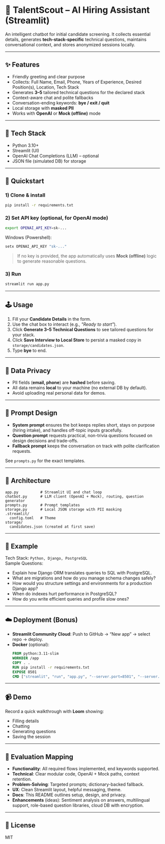 # 🤖 TalentScout – AI Hiring Assistant (Streamlit)

An intelligent chatbot for initial candidate screening. It collects essential details, generates **tech-stack-specific** technical questions, maintains conversational context, and stores anonymized sessions locally.

---

## ✨ Features
- Friendly greeting and clear purpose
- Collects: Full Name, Email, Phone, Years of Experience, Desired Position(s), Location, Tech Stack
- Generates **3–5** tailored technical questions for the declared stack
- Context-aware chat and polite fallbacks
- Conversation-ending keywords: **bye / exit / quit**
- Local storage with **masked PII**
- Works with **OpenAI** or **Mock (offline)** mode

---

## 🧱 Tech Stack
- Python 3.10+
- Streamlit (UI)
- OpenAI Chat Completions (LLM) – optional
- JSON file (simulated DB) for storage

---

## 🚀 Quickstart

### 1) Clone & install
```bash
pip install -r requirements.txt
```

### 2) Set API key (optional, for OpenAI mode)
```bash
export OPENAI_API_KEY=sk-...
```
Windows (Powershell):
```powershell
setx OPENAI_API_KEY "sk-..."
```
> If no key is provided, the app automatically uses **Mock (offline)** logic to generate reasonable questions.

### 3) Run
```bash
streamlit run app.py
```

---

## 🕹️ Usage
1. Fill your **Candidate Details** in the form.
2. Use the chat box to interact (e.g., *"Ready to start"*).
3. Click **Generate 3–5 Technical Questions** to see tailored questions for your stack.
4. Click **Save Interview to Local Store** to persist a masked copy in `storage/candidates.json`.
5. Type **bye** to end.

---

## 🔐 Data Privacy
- PII fields (**email, phone**) are **hashed** before saving.
- All data remains **local** to your machine (no external DB by default).
- Avoid uploading real personal data for demos.

---

## 🧠 Prompt Design
- **System prompt** ensures the bot keeps replies short, stays on purpose (hiring intake), and handles off-topic inputs gracefully.
- **Question prompt** requests practical, non-trivia questions focused on design decisions and trade-offs.
- **Fallback prompt** keeps the conversation on track with polite clarification requests.

See `prompts.py` for the exact templates.

---

## 🧩 Architecture
```
app.py          # Streamlit UI and chat loop
chatbot.py      # LLM client (OpenAI + Mock), routing, question generator
prompts.py      # Prompt templates
storage.py      # Local JSON storage with PII masking
.streamlit/
  config.toml   # Theme
storage/
  candidates.json (created at first save)
```

---

## 🧪 Example
Tech Stack: `Python, Django, PostgreSQL`  
Sample Questions:
- Explain how Django ORM translates queries to SQL with PostgreSQL.
- What are migrations and how do you manage schema changes safely?
- How would you structure settings and environments for a production Django app?
- When do indexes hurt performance in PostgreSQL?
- How do you write efficient queries and profile slow ones?

---

## ☁️ Deployment (Bonus)
- **Streamlit Community Cloud**: Push to GitHub → “New app” → select repo → deploy.
- **Docker** (optional):
  ```dockerfile
  FROM python:3.11-slim
  WORKDIR /app
  COPY . .
  RUN pip install -r requirements.txt
  EXPOSE 8501
  CMD ["streamlit", "run", "app.py", "--server.port=8501", "--server.address=0.0.0.0"]
  ```

---

## 📹 Demo
Record a quick walkthrough with **Loom** showing:
- Filling details
- Chatting
- Generating questions
- Saving the session

---

## 🧭 Evaluation Mapping
- **Functionality**: All required flows implemented, end keywords supported.
- **Technical**: Clear modular code, OpenAI + Mock paths, context retention.
- **Problem-Solving**: Targeted prompts; dictionary-backed fallback.
- **UX**: Clean Streamlit layout, helpful messaging, theme.
- **Docs**: This README outlines setup, design, and privacy.
- **Enhancements** (ideas): Sentiment analysis on answers, multilingual support, role-based question libraries, cloud DB with encryption.

---

## 📝 License
MIT
